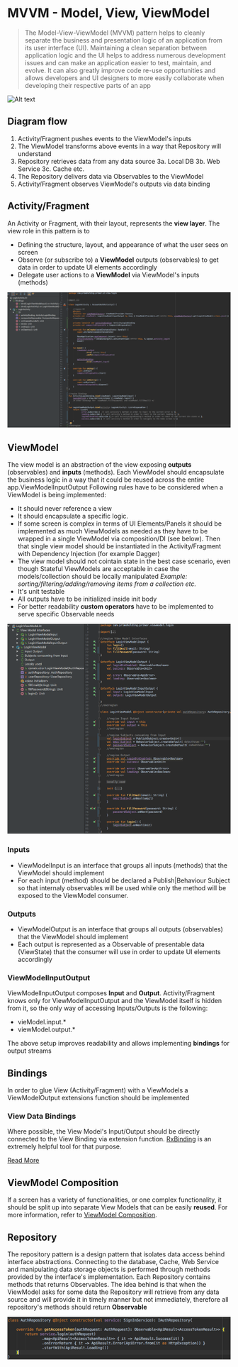 # MVVM - Model, View, ViewModel
> The Model-View-ViewModel (MVVM) pattern helps to cleanly separate the business and presentation logic of an application from its user interface (UI). Maintaining a clean separation between application logic and the UI helps to address numerous development issues and can make an application easier to test, maintain, and evolve. It can also greatly improve code re-use opportunities and allows developers and UI designers to more easily collaborate when developing their respective parts of an app


![Alt text](https://gitlab.programista.pro/codebase/mobile-Android/architecture/raw/develop/images/MVVMArchitecture.png?raw=true "Step 1")

## Diagram flow
1. Activity/Fragment pushes events to the ViewModel's inputs
2. The ViewModel transforms above events in a way that Repository will understand
3. Repository retrieves data from any data source
3a. Local DB
3b. Web Service
3c. Cache etc.
4. The Repository delivers data via Observables to the ViewModel
5. Activity/Fragment observes ViewModel's outputs via data binding

## Activity/Fragment
An Activity or Fragment, with their layout, represents the **view layer**. The view role in this pattern is to
*  Defining the structure, layout, and appearance of what the user sees on screen
* Observe (or subscribe to) a **ViewModel** outputs (observables) to get data in order to update UI elements accordingly
* Delegate user actions to a **ViewModel** via ViewModel's inputs (methods)

![Alt text](images/Activity.png "Activity")

## ViewModel
The view model is an abstraction of the view exposing **outputs** (observables) and **inputs** (methods). Each ViewModel should encapsulate the business logic in a way that it could be reused across the entire app.ViewModelInputOutput
Following rules have to be considered when a ViewModel is being implemented:
* It should never reference a view
* It should encapsulate a specific logic.
* If some screen is complex in terms of UI Elements/Panels it should be implemented as much ViewModels as needed as they have to be wrapped in a single ViewModel via composition/DI (see below). Then that single view model should be instantiated in the Activity/Fragment with Dependency Injection (for example Dagger)
* The view model should not cointain state in the best case scenario, even though Stateful ViewModels are acceptable in case the models/collection should be locally manipulated
*Example: sorting/filtering/adding/removing items from a collection etc.*
* It's unit testable
* All outputs have to be initialized inside init body
* For better readability **custom operators** have to be implemented to serve specific Observable needs

![Alt text](images/ViewModel.png "ViewModel")

### Inputs
*  ViewModelInput is an interface that groups all inputs (methods) that the ViewModel should implement
*  For each input (method) should be declared a Publish|Behaviour Subject so that internaly observables will be used while only the method will be exposed to the ViewModel consumer.

### Outputs
* ViewModelOutput is an interface that groups all outputs (observables) that the ViewModel should implement
* Each output is represented as a Observable of presentable data (ViewState) that the consumer will use in order to update UI elements accordingly

### ViewModelInputOutput
ViewModelInputOutput composes **Input** and **Output**.
Activity/Fragment knows only for ViewModelInputOutput and the ViewModel itself is hidden from it, so the only way of accessing Inputs/Outputs is the following:
 * vieModel.input.*
 * viewModel.output.*

The above setup improves readability and allows implementing **bindings** for output streams
## Bindings
In order to glue View (Activity/Fragment) with a ViewModels a ViewModelOutput extensions function should be implemented

### View Data Bindings
Where possible, the View Model's Input/Output should be directly connected to the View Binding via extension function. [ RxBinding](https://github.com/JakeWharton/RxBinding) is an extremely helpful tool for that purpose.

[Read More](Documentation/RxBindings.md)


## ViewModel Composition

If a screen has a variety of functionalities, or one complex functionality, it should be split up into separate View Models that can be easily **reused**.
For more information, refer to [ViewModel Composition](./Documentation/ViewModelComposition.md).

## Repository
The repository pattern is a design pattern that isolates data access behind interface abstractions. Connecting to the database, Cache, Web Service and manipulating data storage objects is performed through methods provided by the interface's implementation.
Each Repository contains methods that returns Observables. The idea behind is that when the ViewModel asks for some data the Repository will retrieve from any data source and will provide it in timely manner but not immediately, therefore all repository's methods should return **Observable**

![Alt text](images/Repository.png "Repository")
